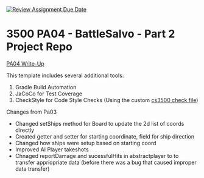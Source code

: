 [![Review Assignment Due Date](https://classroom.github.com/assets/deadline-readme-button-24ddc0f5d75046c5622901739e7c5dd533143b0c8e959d652212380cedb1ea36.svg)](https://classroom.github.com/a/tqZ-4RLU)
# 3500 PA04 - BattleSalvo - Part 2 Project Repo

[PA04 Write-Up](https://markefontenot.notion.site/PA-04-BattleSalvo-Part-2-20ff66267da84956b35794bf8452c2fd)

This template includes several additional tools:
1. Gradle Build Automation
1. JaCoCo for Test Coverage
1. CheckStyle for Code Style Checks (Using the custom [cs3500 check file](./config/checkstyle/cs3500-checkstyle.xml)) 

Changes from Pa03
- Changed setShips method for Board to update the 2d list of coords directly
- Created getter and setter for starting coordinate, field for ship direction
- Changed how ships were setup based on starting coord
- Improved AI Player takeshots
- Chnaged reportDamage and sucessfulHits in abstractplayer to to transfer appriopriate data (before there was a bug that caused improper data transfer)
